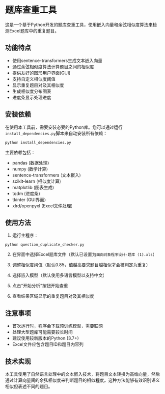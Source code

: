 # 题库查重工具

这是一个基于Python开发的题库查重工具，使用嵌入向量和余弦相似度算法来检测Excel题库中的重复题目。

## 功能特点

- 使用sentence-transformers生成文本嵌入向量
- 通过余弦相似度算法计算题目之间的相似度
- 提供友好的图形用户界面(GUI)
- 支持自定义相似度阈值
- 显示重复题目对及其相似度
- 生成相似度分布图表
- 进度条显示处理进度

## 安装依赖

在使用本工具前，需要安装必要的Python库。您可以通过运行`install_dependencies.py`脚本来自动安装所有依赖：

```
python install_dependencies.py
```

主要依赖包括：
- pandas (数据处理)
- numpy (数学计算)
- sentence-transformers (文本嵌入)
- scikit-learn (相似度计算)
- matplotlib (图表生成)
- tqdm (进度条)
- tkinter (GUI界面)
- xlrd/openpyxl (Excel文件处理)

## 使用方法

1. 运行主程序：
```
python question_duplicate_checker.py
```

2. 在界面中选择Excel题库文件（默认已设置为`面向对象程序设计-题库 (1).xls`）

3. 调整相似度阈值（默认0.85，值越高要求题目越相似才会被判定为重复）

4. 选择嵌入模型（默认使用多语言模型以支持中文）

5. 点击"开始分析"按钮开始查重

6. 查看结果区域显示的重复题目对及其相似度

## 注意事项

- 首次运行时，程序会下载预训练模型，需要联网
- 处理大型题库可能需要较长时间
- 建议使用较新版本的Python (3.7+)
- Excel文件应包含题目ID和题目内容列

## 技术实现

本工具使用了自然语言处理中的文本嵌入技术，将题目文本转换为高维向量，然后通过计算向量间的余弦相似度来判断题目的相似程度。这种方法能够有效识别语义相似但表述不同的题目。